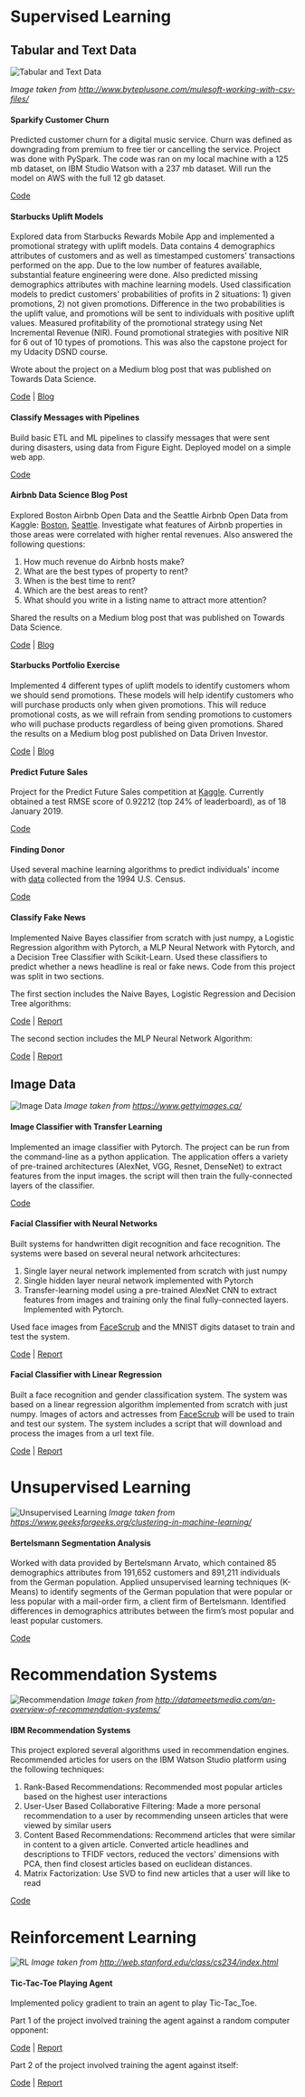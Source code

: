 # Supervised Learning

## Tabular and Text Data

![Tabular and Text Data](Untitled-design-e1486992925191.png)

_Image taken from http://www.byteplusone.com/mulesoft-working-with-csv-files/_

#### Sparkify Customer Churn
Predicted customer churn for a digital music service. Churn was defined as downgrading from premium to free tier or cancelling the service. Project was done with PySpark. The code was ran on my local machine with a 125 mb dataset, on IBM Studio Watson with a 237 mb dataset. Will run the model on AWS with the full 12 gb dataset. 

[Code](https://github.com/joshxinjie/sparkify_customer_churn)

#### Starbucks Uplift Models
Explored data from Starbucks Rewards Mobile App and implemented a promotional strategy with uplift models. Data contains 4 demographics attributes of customers and as well as timestamped customers’ transactions performed on the app. Due to the low number of features available, substantial feature engineering were done. Also predicted missing demographics attributes with machine learning models. Used classification models to predict customers' probabilities of profits in 2 situations: 1) given promotions, 2) not given promotions. Difference in the two probabilities is the uplift value, and promotions will be sent to individuals with positive uplift values.
Measured profitability of the promotional strategy using Net Incremental Revenue (NIR). Found promotional strategies with positive NIR for 6 out of 10 types of promotions. This was also the capstone project for my Udacity DSND course. 

Wrote about the project on a Medium blog post that was published on Towards Data Science. 

[Code](https://github.com/joshxinjie/Data_Scientist_Nanodegree/tree/master/capstone) | [Blog](https://towardsdatascience.com/implementing-a-profitable-promotional-strategy-for-starbucks-with-machine-learning-part-1-2f25ec9ae00c)

#### Classify Messages with Pipelines
Build basic ETL and ML pipelines to classify messages that were sent during disasters, using data from Figure Eight. Deployed model on a simple web app. 

[Code](https://github.com/joshxinjie/Data_Scientist_Nanodegree/tree/master/disaster_response_pipeline)

#### Airbnb Data Science Blog Post
Explored Boston Airbnb Open Data and the Seattle Airbnb Open Data from Kaggle: [Boston](https://www.kaggle.com/airbnb/boston), [Seattle](https://www.kaggle.com/airbnb/seattle). Investigate what features of Airbnb properties in those areas were correlated with higher rental revenues. Also answered the following questions:

1. How much revenue do Airbnb hosts make?
2. What are the best types of property to rent?
3. When is the best time to rent?
4. Which are the best areas to rent?
5. What should you write in a listing name to attract more attention?

Shared the results on a Medium blog post that was published on Towards Data Science. 

[Code](https://github.com/joshxinjie/Data_Scientist_Nanodegree/tree/master/data_science_blog) | [Blog](https://towardsdatascience.com/uncovering-the-secrets-to-higher-airbnb-revenues-6dbf178942afg)

#### Starbucks Portfolio Exercise
Implemented 4 different types of uplift models to identify customers whom we should send promotions. These models will help identify customers who will purchase products only when given promotions. This will reduce promotional costs, as we will refrain from sending promotions to customers who will puchase products regardless of being given promotions. Shared the results on a Medium blog post published on Data Driven Investor. 

[Code](https://github.com/joshxinjie/Data_Scientist_Nanodegree/tree/master/starbucks_portfolio_exercise) | [Blog](https://medium.com/datadriveninvestor/simple-machine-learning-techniques-to-improve-your-marketing-strategy-demystifying-uplift-models-dc4fb3f927a2)

#### Predict Future Sales
Project for the Predict Future Sales competition at [Kaggle](https://www.kaggle.com/c/competitive-data-science-predict-future-sales). Currently obtained a test RMSE score of 0.92212 (top 24% of leaderboard), as of 18 January 2019. 

[Code](https://github.com/joshxinjie/predict_future_sales)

#### Finding Donor
Used several machine learning algorithms to predict individuals' income with [data](https://archive.ics.uci.edu/ml/datasets/Census+Income) collected from the 1994 U.S. Census. 

[Code](https://github.com/joshxinjie/Data_Scientist_Nanodegree/tree/master/finding_donors)

#### Classify Fake News
Implemented Naive Bayes classifier from scratch with just numpy, a Logistic Regression algorithm with Pytorch, a MLP Neural Network with Pytorch, and a Decision Tree Classifier with Scikit-Learn. Used these classifiers to predict whether a news headline is real or fake news. Code from this project was split in two sections. 

The first section includes the Naive Bayes, Logistic Regression and Decision Tree algorithms: 

[Code](https://github.com/joshxinjie/CSC411_Winter_2018/tree/master/Project_3) | [Report](https://github.com/joshxinjie/CSC411_Winter_2018/blob/master/Project_3/fake.pdf)

The second section includes the MLP Neural Network Algorithm: 

[Code](https://github.com/joshxinjie/CSC411_Winter_2018/tree/master/Project_3_Bonus) | [Report](https://github.com/joshxinjie/CSC411_Winter_2018/blob/master/Project_3_Bonus/fakebonus.pdf)

## Image Data

![Image Data](CMS_Creative_164657191_Kingfisher.jpg)
_Image taken from https://www.gettyimages.ca/_

#### Image Classifier with Transfer Learning
Implemented an image classifier with Pytorch. The project can be run from the command-line as a python application. The application offers a variety of pre-trained architectures (AlexNet, VGG, Resnet, DenseNet) to extract features from the input images. the script will then train the fully-connected layers of the classifier. 

[Code](https://github.com/joshxinjie/Data_Scientist_Nanodegree/tree/master/image_classifier)

#### Facial Classifier with Neural Networks
Built systems for handwritten digit recognition and face recognition. The systems were based on several neural network arhcitectures:

1) Single layer neural network implemented from scratch with just numpy
2) Single hidden layer neural network implemented with Pytorch
3) Transfer-learning model using a pre-trained AlexNet CNN to extract features from images and training only the final fully-connected layers. Implemented with Pytorch.

Used face images from [FaceScrub](http://vintage.winklerbros.net/facescrub.html) and the MNIST digits dataset to train and test the system. 

[Code](https://github.com/joshxinjie/CSC411_Winter_2018/tree/master/Project_2) | [Report](https://github.com/joshxinjie/CSC411_Winter_2018/blob/master/Project_2/deepnn.pdf)

#### Facial Classifier with Linear Regression
Built a face recognition and gender classification system. The system was based on a linear regression algorithm implemented from scratch with just numpy. Images of actors and actresses from [FaceScrub](http://vintage.winklerbros.net/facescrub.html) will be used to train and test our system. The system includes a script that will download and process the images from a url text file. 

[Code](https://github.com/joshxinjie/CSC411_Winter_2018/tree/master/Project_1) | [Report](https://github.com/joshxinjie/CSC411_Winter_2018/blob/master/Project_1/faces.pdf)

# Unsupervised Learning

![Unsupervised Learning](k-means-copy.jpg)
_Image taken from https://www.geeksforgeeks.org/clustering-in-machine-learning/_

#### Bertelsmann Segmentation Analysis
Worked with data provided by Bertelsmann Arvato, which contained 85 demographics attributes from 191,652 customers and 891,211 individuals from the German population.	Applied unsupervised learning techniques (K-Means) to identify segments of the German population that were popular or less popular with a mail-order firm, a client firm of Bertelsmann.	Identified differences in demographics attributes between the firm’s most popular and least popular customers. 

[Code](https://github.com/joshxinjie/Data_Scientist_Nanodegree/tree/master/identify_customer_segment)

# Recommendation Systems

![Recommendation]( 
2ebah6c-1.png )
_Image taken from http://datameetsmedia.com/an-overview-of-recommendation-systems/_

#### IBM Recommendation Systems
This project explored several algorithms used in recommendation engines. Recommended articles for users on the IBM Watson Studio platform using the following techniques:

1. Rank-Based Recommendations: Recommended most popular articles based on the highest user interactions
2. User-User Based Collaborative Filtering: Made a more personal recommendation to a user by recommending unseen articles that were viewed by similar users
3. Content Based Recommendations: Recommend articles that were similar in content to a given article. Converted article headlines and descriptions to TFIDF vectors, reduced the vectors' dimensions with PCA, then find closest articles based on euclidean distances.
4. Matrix Factorization: Use SVD to find new articles that a user will like to read

[Code](https://github.com/joshxinjie/Data_Scientist_Nanodegree/tree/master/ibm_recommendations)

# Reinforcement Learning

![RL](RL.png)
_Image taken from http://web.stanford.edu/class/cs234/index.html_

#### Tic-Tac-Toe Playing Agent
Implemented policy gradient to train an agent to play Tic-Tac_Toe. 

Part 1 of the project involved training the agent against a random computer opponent: 

[Code](https://github.com/joshxinjie/CSC411_Winter_2018/tree/master/Project_4) | [Report](https://github.com/joshxinjie/CSC411_Winter_2018/blob/master/Project_4/tictactoe.pdf) 

Part 2 of the project involved training the agent against itself: 

[Code](https://github.com/joshxinjie/CSC411_Winter_2018/tree/master/Project_4_Bonus) | [Report](https://github.com/joshxinjie/CSC411_Winter_2018/blob/master/Project_4_Bonus/tictactoe_bonus.pdf)
